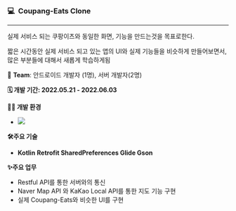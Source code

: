 ### **💻  Coupang-Eats Clone**

---

실제 서비스 되는 쿠팡이츠와 동일한 화면, 기능을 만드는것을 목표로한다.

짧은 시간동안 실제 서비스 되고 있는 앱의 UI와 실제 기능들을 비슷하게 만들어보면서, 많은 부분들에 대해서 
새롭게 학습하게됨

👥 **Team**: 안드로이드 개발자 (1명), 서버 개발자(2명)

**🗓️ 개발 기간: 2022.05.21 - 2022.06.03**

**👨‍💻 개발 환경**

- <img src="https://img.shields.io/badge/AndroidStudio-3DDC84?style=for-the-badge&logo=Android&logoColor=white">

**🛠️주요 기술**

- **Kotlin**    **Retrofit     SharedPreferences    Glide    Gson**

**✨주요 업무**

- Restful API를 통한 서버와의 통신
- Naver Map API 와 KaKao Local API를 통한 지도 기능 구현
- 실제 Coupang-Eats와 비슷한 UI를 구현
